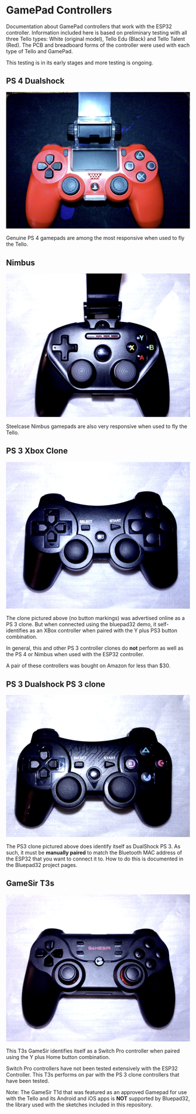 # GamePad Controllers

Documentation about GamePad controllers that work with the ESP32 controller. Information included here is based on preliminary testing with all three Tello types: White (original model), Tello Edu (Black) and Tello Talent (Red). The PCB and breadboard forms of the controller were used with each type of Tello and GamePad. 

This testing is in its early stages and more testing is ongoing.

## PS 4 Dualshock

![PS4](images/PS4Red.png)

Genuine PS 4 gamepads are among the most responsive when used to fly the Tello.

## Nimbus

![Nimbus](images/Nimbus.png)

Steelcase Nimbus gamepads are also very responsive when used to fly the Tello.

## PS 3 Xbox Clone

![PS3 XBox](images/PS3_Xbox.png)

The clone pictured above (no button markings) was advertised online as a PS 3 clone. But when connected using the bluepad32 demo, it self-identifies as an XBox controller when paired with the Y plus PS3 button combination.

In general, this and other PS 3 controller clones do **not** perform as well as the PS 4 or Nimbus when used with the ESP32 controller.

A pair of these controllers was bought on Amazon for less than $30.

## PS 3 Dualshock PS 3 clone

![PS3 Clone](images/PS3_Clone.png)

The PS3 clone pictured above does identify itself as DualShock PS 3. As such, it must be **manually paired** to match the Bluetooth MAC address of the ESP32 that you want to connect it to. How to do this is documented in the Bluepad32 project pages.

## GameSir T3s

![GameSir T3s](images/GameSir%20T3s.png)

This T3s GameSir identifies itself as a Switch Pro controller when paired using the Y plus Home button combination.

Switch Pro controllers have not been tested extensively with the ESP32 Controller. This T3s performs on par with the PS 3 clone controllers that have been tested.

Note: The GameSir T1d that was featured as an approved Gamepad for use with the Tello and its Android and iOS apps is **NOT** supported by Bluepad32, the library used with the sketches included in this repository.

